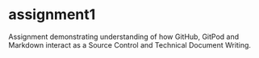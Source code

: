 # assignment1
Assignment demonstrating understanding of how GitHub, GitPod and Markdown interact as a Source Control and Technical Document Writing.
